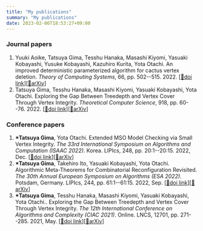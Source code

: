 ```yaml
---
title: "My publications"
summary: "My publications"
date: 2023-02-06T18:53:27+09:00
---
```

### Journal papers
1. Yuuki Aoike, Tatsuya Gima, Tesshu Hanaka, Masashi Kiyomi, Yasuaki Kobayashi, Yusuke Kobayashi, Kazuhiro Kurita, Yota Otachi. An improved deterministic parameterized algorithm for cactus vertex deletion. _Theory of Computing Systems_, 66, pp. 502--515. 2022. [[📕doi link](https://doi.org/10.1007/s00224-022-10076-x)][[📝arXiv](https://arxiv.org/abs/2012.04910)]
1. Tatsuya Gima, Tesshu Hanaka, Masashi Kiyomi, Yasuaki Kobayashi, Yota Otachi. Exploring the Gap Between Treedepth and Vertex Cover Through Vertex Integrity. _Theoretical Computer Science_, 918, pp. 60--76. 2022. [[📕doi link](https://doi.org/10.1016/j.tcs.2022.03.021)][[📝arXiv](https://arxiv.org/abs/2101.09414)]
### Conference papers
1. __*Tatsuya Gima__, Yota Otachi. Extended MSO Model Checking via Small Vertex Integrity. _The 33rd International Symposium on Algorithms and Computation (ISAAC 2022)_. Korea. LIPIcs, 248, pp. 20:1--20:15. 2022, Dec. [[📕doi link](https://doi.org/10.4230/LIPIcs.ISAAC.2022.20)][[📝arXiv](https://arxiv.org/abs/2202.08445)]
1. __*Tatsuya Gima__, Takehiro Ito, Yasuaki Kobayashi, Yota Otachi. Algorithmic Meta-Theorems for Combinatorial Reconfiguration Revisited. _The 30th Annual European Symposium on Algorithms (ESA 2022)_. Potsdam, Germany. LIPIcs, 244, pp. 61:1--61:15. 2022, Sep. [[📕doi link](https://doi.org/10.4230/LIPIcs.ESA.2022.61)][[📝arXiv](https://arxiv.org/abs/2207.01024)]
1. __*Tatsuya Gima__, Tesshu Hanaka, Masashi Kiyomi, Yasuaki Kobayashi, Yota Otachi.. Exploring the Gap Between Treedepth and Vertex Cover Through Vertex Integrity. _The 12th International Conference on Algorithms and Complexity (CIAC 2021)_. Online. LNCS, 12701, pp. 271--285. 2021, May. [[📕doi link](https://doi.org/10.1007/978-3-030-75242-2_19)][[📝arXiv](https://arxiv.org/abs/2101.09414)]
